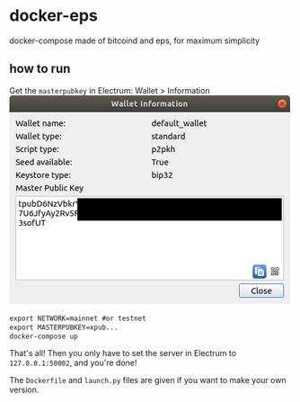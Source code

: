 # docker-eps
docker-compose made of bitcoind and eps, for maximum simplicity

## how to run
Get the `masterpubkey` in Electrum: Wallet > Information
![masterpubkey in Electrum](pics/Electrum.png)
```
export NETWORK=mainnet #or testnet
export MASTERPUBKEY=xpub...
docker-compose up
```
That's all! Then you only have to set the server in Electrum to `127.0.0.1:50002`, and you're done!

The `Dockerfile` and `launch.py` files are given if you want to make your own version. 
